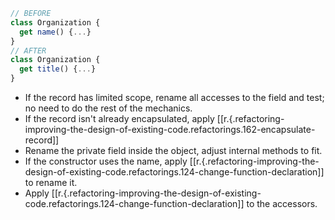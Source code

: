 
```javascript
// BEFORE
class Organization {
  get name() {...}
}
// AFTER
class Organization {
  get title() {...}
}
```

- If the record has limited scope, rename all accesses to the field and test; no need to do the rest of the mechanics.
- If the record isn't already encapsulated, apply [[r.{.refactoring-improving-the-design-of-existing-code.refactorings.162-encapsulate-record]]
- Rename the private field inside the object, adjust internal methods to fit.
- If the constructor uses the name, apply [[r.{.refactoring-improving-the-design-of-existing-code.refactorings.124-change-function-declaration]] to rename it.
- Apply [[r.{.refactoring-improving-the-design-of-existing-code.refactorings.124-change-function-declaration]] to the accessors.
